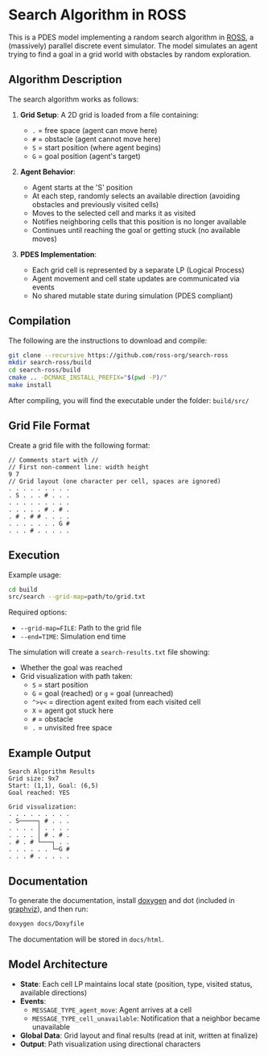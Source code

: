 # Search Algorithm in ROSS

This is a PDES model implementing a random search algorithm in [ROSS][], a (massively) parallel discrete event simulator. The model simulates an agent trying to find a goal in a grid world with obstacles by random exploration.

[ROSS]: https://github.com/ROSS-org/ROSS

## Algorithm Description

The search algorithm works as follows:

1. **Grid Setup**: A 2D grid is loaded from a file containing:
   - `.` = free space (agent can move here)
   - `#` = obstacle (agent cannot move here)
   - `S` = start position (where agent begins)
   - `G` = goal position (agent's target)

2. **Agent Behavior**:
   - Agent starts at the 'S' position
   - At each step, randomly selects an available direction (avoiding obstacles and previously visited cells)
   - Moves to the selected cell and marks it as visited
   - Notifies neighboring cells that this position is no longer available
   - Continues until reaching the goal or getting stuck (no available moves)

3. **PDES Implementation**:
   - Each grid cell is represented by a separate LP (Logical Process)
   - Agent movement and cell state updates are communicated via events
   - No shared mutable state during simulation (PDES compliant)

## Compilation

The following are the instructions to download and compile:

```bash
git clone --recursive https://github.com/ross-org/search-ross
mkdir search-ross/build
cd search-ross/build
cmake .. -DCMAKE_INSTALL_PREFIX="$(pwd -P)/"
make install
```

After compiling, you will find the executable under the folder: `build/src/`

## Grid File Format

Create a grid file with the following format:

```
// Comments start with //
// First non-comment line: width height
9 7
// Grid layout (one character per cell, spaces are ignored)
. . . . . . . . .
. S . . . # . . .
. . . . . . . . .
. . . . . # . # .
. # . # # . . . .
. . . . . . . G #
. . . # . . . . .
```

## Execution

Example usage:

```bash
cd build
src/search --grid-map=path/to/grid.txt
```

Required options:
- `--grid-map=FILE`: Path to the grid file
- `--end=TIME`: Simulation end time

The simulation will create a `search-results.txt` file showing:
- Whether the goal was reached
- Grid visualization with path taken:
  - `S` = start position
  - `G` = goal (reached) or `g` = goal (unreached)
  - `^>v<` = direction agent exited from each visited cell
  - `X` = agent got stuck here
  - `#` = obstacle
  - `.` = unvisited free space

## Example Output

```
Search Algorithm Results
Grid size: 9x7
Start: (1,1), Goal: (6,5)
Goal reached: YES

Grid visualization:
. . . . . . . . .
. S─────┐ # . . .
. . . . │ . . . .
. . . . │ # . # .
. # . # └───┐ . .
. . . . . . └─G #
. . . # . . . . .
```

## Documentation

To generate the documentation, install [doxygen][] and dot (included in [graphviz][]), and then run:

```bash
doxygen docs/Doxyfile
```

The documentation will be stored in `docs/html`.

[doxygen]: https://www.doxygen.nl/
[graphviz]: https://www.graphviz.org/

## Model Architecture

- **State**: Each cell LP maintains local state (position, type, visited status, available directions)
- **Events**:
  - `MESSAGE_TYPE_agent_move`: Agent arrives at a cell
  - `MESSAGE_TYPE_cell_unavailable`: Notification that a neighbor became unavailable
- **Global Data**: Grid layout and final results (read at init, written at finalize)
- **Output**: Path visualization using directional characters

